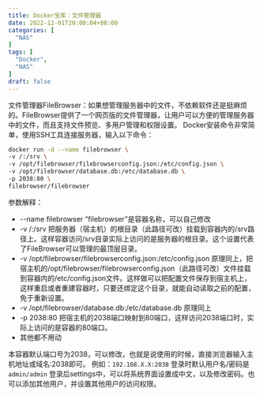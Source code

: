 ```yaml
---
title: Docker宝库：文件管理器
date: 2022-12-01T20:00:04+08:00
categories: [
  "NAS"
]
tags: [
  "Docker",
  "NAS"
]
draft: false
---
```


文件管理器FileBrowser：如果想管理服务器中的文件，不依赖软件还是挺麻烦的。FileBrowser提供了一个网页版的文件管理器，让用户可以方便的管理服务器中的文件，而且支持文件预览、多用户管理和权限设置。
Docker安装命令非常简单，使用SSH工具连接服务器，输入以下命令：
```bash
docker run -d --name filebrowser \
-v /:/srv \
-v /opt/filebrowser/filebrowserconfig.json:/etc/config.json \
-v /opt/filebrowser/database.db:/etc/database.db \
-p 2038:80 \
filebrowser/filebrowser
```
参数解释：
+ --name filebrowser “filebrowser”是容器名称，可以自己修改
+ -v /:/srv  把服务器（宿主机）的根目录（此路径可改）挂载到容器内的/srv路径上。这样容器访问/srv目录实际上访问的是服务器的根目录。这个设置代表了FileBrowser可以管理的最顶层目录。
+ -v /opt/filebrowser/filebrowserconfig.json:/etc/config.json  原理同上，把宿主机的/opt/filebrowser/filebrowserconfig.json（此路径可改）文件挂载到容器内的/etc/config.json文件。这样做可以把配置文件保存到宿主机上，这样重启或者重建容器时，只要还绑定这个目录，就能自动读取之前的配置，免于重新设置。
+ -v /opt/filebrowser/database.db:/etc/database.db  原理同上
+ -p 2038:80  把宿主机的2038端口映射到80端口，这样访问2038端口时，实际上访问的是容器的80端口。
+ 其他都不用动

本容器默认端口号为2038，可以修改，也就是说使用的时候，直接浏览器输入主机地址或域名:2038即可。
例如：`192.168.X.X:2038` 
登录时默认用户名/密码是`admin/admin`
登录后settings中，可以将系统界面设置成中文，以及修改密码。也可以添加其他用户，并设置其他用户的访问权限。